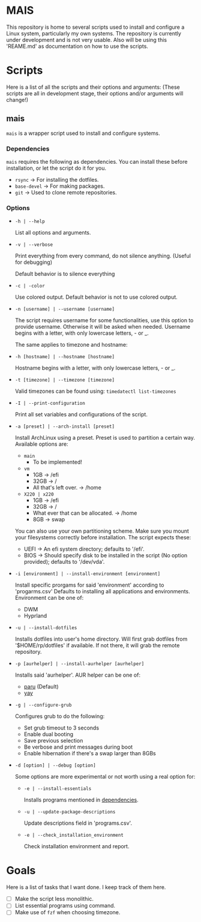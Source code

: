 # MAIS

This repository is home to several scripts used to install and configure a Linux system, particularly my own systems.
The repository is currently under development and is not very usable.
Also will be using this 'REAME.md' as documentation on how to use the scripts.

# Scripts 

Here is a list of all the scripts and their options and arguments:
(These scripts are all in development stage, their options and/or arguments will change!)

## mais

`mais` is a wrapper script used to install and configure systems.

### Dependencies

`mais` requires the following as dependencies. You can install these before installation,
or let the script do it for you.
* `rsync` &rarr; For installing the dotfiles.
* `base-devel` &rarr; For making packages.
* `git` &rarr; Used to clone remote repositories.

### Options
* `-h | --help`

    List all options and arguments.

* `-v | --verbose`

    Print everything from every command, do not silence anything. (Useful for debugging)

    Default behavior is to silence everything

* `-c | -color`

    Use colored output. Default behavior is not to use colored output.

* `-n [username] | --username [username]`

    The script requires username for some functionalities, use this option to provide username.
    Otherwise it will be asked when needed.
    Username begins with a letter, with only lowercase letters, - or _.

    The same applies to timezone and hostname:

* `-h [hostname] | --hostname [hostname]`

    Hostname begins with a letter, with only lowercase letters, - or _.

* `-t [timezone] | --timezone [timezone]`

    Valid timezones can be found using: `timedatectl list-timezones`

* `-I | --print-configuration`

    Print all set variables and configurations of the script.

* `-a [preset] | --arch-install [preset]`

    Install ArchLinux using a preset. Preset is used to partition a certain way.
    Available options are:
    * `main`
        * To be implemented!
    * `vm`
        * 1GB &rarr; /efi
        * 32GB &rarr; /
        * All that's left over. &rarr; /home
    * `X220 | x220`
        * 1GB &rarr; /efi
        * 32GB &rarr; /
        * What ever that can be allocated. &rarr; /home
        * 8GB &rarr; swap
        
    You can also use your own partitioning scheme. Make sure you mount your filesystems correctly before installation.
    The script expects these:

    * UEFI &rarr; An efi system directory; defaults to '/efi'.
    * BIOS &rarr; Should specify disk to be installed in the script (No option provided); defaults to '/dev/vda'.

* `-i [environment] | --install-environment [environment]`

    Install specific prorgams for said 'environment' according to 'progarms.csv'
    Defaults to installing all applications and environments.
    Environment can be one of:

    * DWM
    * Hyprland

* `-u | --install-dotfiles`

    Installs dotfiles into user's home directory.
    Will first grab dotfiles from '$HOME/rp/dotfiles' if available. If not there, it will grab the
    remote repository.

* `-p [aurhelper] | --install-aurhelper [aurhelper]`

    Installs said 'aurhelper'.
    AUR helper can be one of:

    * [paru](https://github.com/Morganamilo/paru) (Default)
    * [yay](https://github.com/Jguer/yay)

* `-g | --configure-grub`

    Configures grub to do the following:

    * Set grub timeout to 3 seconds
    * Enable dual booting
    * Save previous selection
    * Be verbose and print messages during boot
    * Enable hibernation if there's a swap larger than 8GBs

* `-d [option] | --debug [option]`

    Some options are more experimental or not worth using a real option for:

    * `-e | --install-essentials`

        Installs programs mentioned in [dependencies](#Dependencies).

    * `-u | --update-package-descriptions`

        Update descriptions field in 'programs.csv'.

    * `-e | --check_installation_environment`

        Check installation environment and report.

# Goals
Here is a list of tasks that I want done. I keep track of them here.

* [ ] Make the script less monolithic.
* [ ] List essential programs using command.
* [ ] Make use of `fzf` when choosing timezone.
